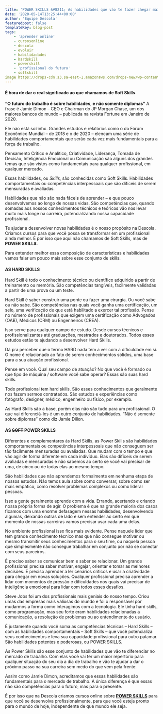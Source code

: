 ```yaml
---
title: 'POWER SKILLS &#8211; As habilidades que vão te fazer chegar mais longe'
date: '2020-05-14T13:25:44+00:00'
author: 'Equipe Descola'
featuredpost: false
templateKey: blog-post
tags:
    - 'aprender online'
    - cursosonline
    - descola
    - evoluir
    - habilidadades
    - hardskill
    - powerskill
    - 'profissional do futuro'
    - softskill
image https://drops-cdn.s3.sa-east-1.amazonaws.com/drops-new/wp-content/uploads/2020/05/14131754/descola_sala-150x150.png
---
```

#### É hora de dar o real significado ao que chamamos de Soft Skills

**“O futuro do trabalho é sobre habilidades, e não somente diplomas”** A frase é Jamie Dimon – CEO e Chairman do JP Morgan Chase, um dos maiores bancos do mundo – publicada na revista Fortune em Janeiro de 2020.

Ele não está sozinho. Grandes estudos e relatórios como o do Fórum Econômico Mundial – de 2018 e o de 2020 – elencam uma série de habilidades comportamentais que serão cada vez mais fundamentais para a força de trabalho.

Pensamento Crítico e Analítico, Criatividade, Liderança, Tomada de Decisão, Inteligência Emocional ou Comunicação são alguns dos grandes temas que são vistos como fundamentais para qualquer profissional, em qualquer mercado.

Essas habilidades, ou *Skills,* são conhecidas como Soft Skills. Habilidades comportamentais ou competências interpessoais que são difíceis de serem mensuradas e avaliadas.

Habilidades que não são nada fáceis de aprender – e que pouco desenvolvemos ao longo de nossas vidas. São competências que, quando somadas aos nossos conhecimentos técnicos e teóricos vão nos levar muito mais longe na carreira, potencializando nossa capacidade profissional.

Te ajudar a desenvolver novas habilidades é o nosso propósito na Descola. Criamos cursos para que você possa se transformar em um profissional ainda melhor. É por isso que aqui não chamamos de Soft Skills, mas de **POWER SKILLS.**

Para entender melhor essa composição de características e habilidades vamos falar um pouco mais sobre esse conjunto de skills.

#### **AS HARD SKILLS**

Hard Skill é todo o conhecimento técnico ou científico adquirido a partir de treinamento ou memória. São competências tangíveis, facilmente validadas a partir de uma prova ou um teste.

Hard Skill é saber construir uma ponte ou fazer uma cirurgia. Ou você sabe ou não sabe. São competências nas quais você ganha uma certificação, um selo, uma verificação de que está habilitado a exercer tal profissão. Pense no número de profissionais que exigem uma certificação como Advogados (OAB), Médicos (CRM) ou Engenheiros (CREA).

Isso serve para qualquer campo de estudo. Desde cursos técnicos e profissionalizantes até graduações, mestrados e doutorados. Todos esses estudos estão te ajudando a desenvolver Hard Skills.  
  
Dá pra perceber que o termo HARD nada tem a ver com a dificuldade em si. O nome é relacionado ao fato de serem conhecimentos sólidos, uma base para a sua atuação profissional.

Pense em você. Qual seu campo de atuação? No que você é formado ou que tipo de máquina / software você sabe operar? Essas são suas hard skills.

Todo profissional tem hard skills. São esses conhecimentos que geralmente nos fazem sermos contratados. São estudos e experiências como fotógrafo, designer, médico, engenheiro ou físico, por exemplo.

As Hard Skills são a base, porém elas não são tudo para um profissional. O que vai diferenciá-los é um outro conjunto de habilidades. “Não é somente sobre diplomas” como diz Jamie Dillon.

#### **AS <s>SOFT</s> POWER SKILLS**

Diferentes e complementares às Hard Skills, as Power Skills são habilidades comportamentais ou competências interpessoais que não conseguem ser tão facilmente mensuradas ou avaliadas. Que mudam com o tempo e que vão agir de forma diferente em cada indivíduo. Elas são difíceis de serem avaliadas e mensuradas e não sabemos ao certo se você vai precisar de uma, de cinco ou de todas elas ao mesmo tempo.

São habilidades que não aprendemos formalmente em nenhuma etapa de nossos estudos. Não temos aula sobre como conversar, sobre como ser mais empático, como resolver problemas complexos ou como liderar pessoas.

Isso a gente geralmente aprende com a vida. Errando, acertando e criando nossa própria forma de agir. O problema é que na grande maioria dos casos ficamos com uma enorme defasagem nessas habilidades, desenvolvendo algumas, deixando outras de lado e sem entender ao certo em que momento de nossas carreiras vamos precisar usar cada uma delas.

No ambiente profissional isso fica mais evidente. Pense naquele líder que tem grande conhecimento técnico mas que não consegue motivar ou mesmo transmitir seus conhecimentos para o seu time, ou naquela pessoa que simplesmente não consegue trabalhar em conjunto por não se conectar com seus parceiros.

É preciso saber se comunicar bem e saber se relacionar. Um grande profissional precisa saber motivar, engajar, orientar e tomar as melhores decisões. É preciso aprender a ler cenários críticos e usar a criatividade para chegar em novas soluções. Qualquer profissional precisa aprender a lidar com momentos de pressão e dificuldades nos quais vai precisar de inteligência emocional para lidar com todos esses desafios.

Steve Jobs foi um dos profissionais mais geniais do nosso tempo. Criou umas das empresas mais valiosas do mundo e foi o responsável por mudarmos a forma como interagimos com a tecnologia. Ele tinha hard skills, como programação, mas seu forte eram habilidades relacionadas a comunicação, a resolução de problemas ou ao entendimento do usuário.

É justamente quando você soma as competências técnicas – Hard Skills – com as habilidades comportamentais – Soft Skills – que você potencializa seus conhecimentos e leva sua capacidade profissional para outro patamar. São habilidades potentes e poderosas, ou POWER SKILLS.

As Power Skills são esse conjunto de habilidades que vão te diferenciar no mercado de trabalho. Com elas você vai ter um maior repertório para qualquer situação do seu dia a dia de trabalho e vão te ajudar a dar o próximo passo na sua carreira sem medo do que vem pela frente.

Assim como Jamie Dimon, acreditamos que essas habilidades são fundamentais para o mercado de trabalho. A única diferença é que essas não são competências para o futuro, mas para o presente.

É por isso que na Descola criamos cursos online sobre **[POWER SKILLS](http://www.descola.org/cursos)** para que você se desenvolva profissionalmente, para que você esteja pronto para o mundo de hoje, independente de que mundo ele seja.